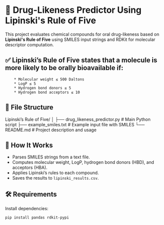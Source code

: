 
# 🧪 Drug-Likeness Predictor Using Lipinski's Rule of Five

This project evaluates chemical compounds for oral drug-likeness based on **Lipinski's Rule of Five** using SMILES input strings and RDKit for molecular descriptor computation.

##    ✅  Lipinski’s Rule of Five states that a molecule is more likely to be orally bioavailable if:

        * Molecular weight ≤ 500 Daltons
        * LogP ≤ 5
        * Hydrogen bond donors ≤ 5
        * Hydrogen bond acceptors ≤ 10


##    📁 File Structure

Lipinski’s Rule of Five/
│
├── drug_likeness_predictor.py      # Main Python script
├── example_smiles.txt              # Example input file with SMILES
└── README.md                       # Project description and usage

## 🚀 How It Works

- Parses SMILES strings from a text file.
- Computes molecular weight, LogP, hydrogen bond donors (HBD), and acceptors (HBA).
- Applies Lipinski’s rules to each compound.
- Saves the results to `lipinski_results.csv`.

## 🛠️ Requirements

Install dependencies:

```bash
pip install pandas rdkit-pypi
